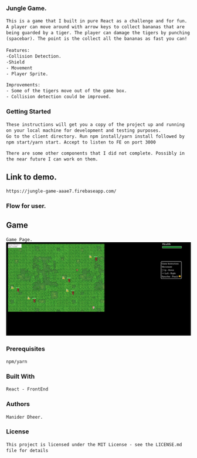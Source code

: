 ### Jungle Game.

```
This is a game that I built in pure React as a challenge and for fun. A player can move around with arrow keys to collect bananas that are being guarded by a tiger. The player can damage the tigers by punching (spacebar). The point is the collect all the bananas as fast you can!

Features:
-Collision Detection.
-Shield
- Movement
- Player Sprite.
```

```
Improvements:
- Some of the tigers move out of the game box.
- Collision detection could be improved.
```

### Getting Started

```
These instructions will get you a copy of the project up and running on your local machine for development and testing purposes.
Go to the client directory. Run npm install/yarn install followed by npm start/yarn start. Accept to listen to FE on port 3000
```

```
There are some other components that I did not complete. Possibly in the near future I can work on them.
```

## Link to demo.

```
https://jungle-game-aaae7.firebaseapp.com/
```

### Flow for user.

## Game

`Game Page.`
<img src="Screenshots/Home.png" alt="Home">

### Prerequisites

```
npm/yarn
```

### Built With

```
React - FrontEnd
```

### Authors

```
Manider Dheer.
```

### License

```
This project is licensed under the MIT License - see the LICENSE.md file for details
```
